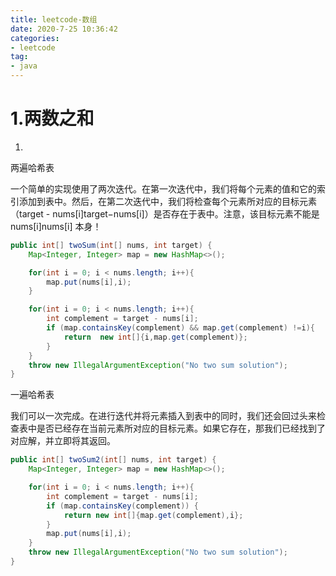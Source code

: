 ```yaml
---
title: leetcode-数组
date: 2020-7-25 10:36:42
categories: 
- leetcode
tag:
- java
---
```




# 1.两数之和

1.

两遍哈希表

一个简单的实现使用了两次迭代。在第一次迭代中，我们将每个元素的值和它的索引添加到表中。然后，在第二次迭代中，我们将检查每个元素所对应的目标元素（target - nums[i]target−nums[i]）是否存在于表中。注意，该目标元素不能是 nums[i]nums[i] 本身！

```java
public int[] twoSum(int[] nums, int target) {
    Map<Integer, Integer> map = new HashMap<>();

    for(int i = 0; i < nums.length; i++){
        map.put(nums[i],i);
    }

    for(int i = 0; i < nums.length; i++){
        int complement = target - nums[i];
        if (map.containsKey(complement) && map.get(complement) !=i){
            return  new int[]{i,map.get(complement)};
        }
    }
    throw new IllegalArgumentException("No two sum solution");
}
```

一遍哈希表

我们可以一次完成。在进行迭代并将元素插入到表中的同时，我们还会回过头来检查表中是否已经存在当前元素所对应的目标元素。如果它存在，那我们已经找到了对应解，并立即将其返回。

```java
public int[] twoSum2(int[] nums, int target) {
    Map<Integer, Integer> map = new HashMap<>();

    for(int i = 0; i < nums.length; i++){
        int complement = target - nums[i];
        if (map.containsKey(complement)) {
            return new int[]{map.get(complement),i};
        }
        map.put(nums[i],i);
    }
    throw new IllegalArgumentException("No two sum solution");
}
```